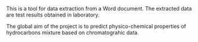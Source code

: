 This is a tool for data extraction from a Word document. The extracted data are test results obtained in laboratory. 

The global aim of the project is to predict physico-chemical properties of hydrocarbons mixture based on chromatograhic data. 
